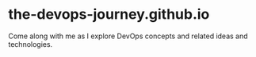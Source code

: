 # the-devops-journey.github.io
Come along with me as I explore DevOps concepts and related ideas and technologies.  
